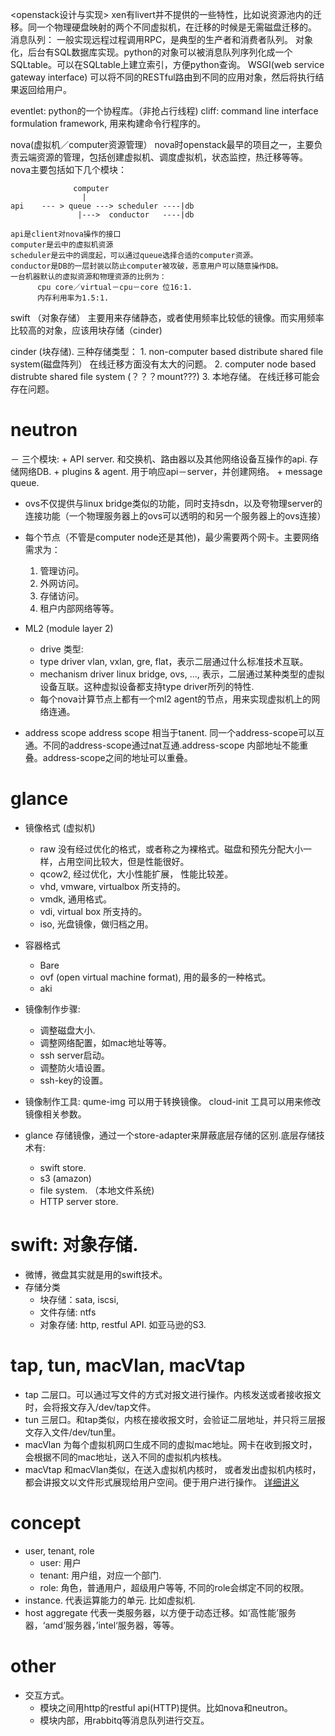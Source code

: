 <openstack设计与实现>
xen有livert并不提供的一些特性，比如说资源池内的迁移。同一个物理硬盘映射的两个不同虚拟机，在迁移的时候是无需磁盘迁移的。
消息队列：
  一般实现远程过程调用RPC，是典型的生产者和消费者队列。
  对象化，后台有SQL数据库实现。python的对象可以被消息队列序列化成一个SQLtable。可以在SQLtable上建立索引，方便python查询。
  WSGI(web service gateway interface) 可以将不同的RESTful路由到不同的应用对象，然后将执行结果返回给用户。
  
eventlet: python的一个协程库。（非抢占行线程)
cliff:    command line interface formulation framework, 用来构建命令行程序的。

nova(虚拟机／computer资源管理）
  nova时openstack最早的项目之一，主要负责云端资源的管理，包括创建虚拟机、调度虚拟机，状态监控，热迁移等等。
  nova主要包括如下几个模块：
    
                  computer
                    |
    api    --- > queue ---> scheduler ----|db
                   |--->  conductor   ----|db
                   
    api是client对nova操作的接口
    computer是云中的虚拟机资源
    scheduler是云中的调度起，可以通过queue选择合适的computer资源。
    conductor是DB的一层封装以防止computer被攻破，恶意用户可以随意操作DB。
    一台机器默认的虚拟资源和物理资源的比例为：
          cpu core／virtual－cpu－core 位16:1. 
          内存利用率为1.5:1. 
    
swift （对象存储）
  主要用来存储静态，或者使用频率比较低的镜像。而实用频率比较高的对象，应该用块存储（cinder)

cinder (块存储).
  三种存储类型：
    1.  non-computer based distribute shared file system(磁盘阵列） 在线迁移方面没有太大的问题。
    2.  computer node based distrubte shared file system (？？？mount???)
    3.  本地存储。 在线迁移可能会存在问题。
  
# neutron
  － 三个模块:
    + API server.
      和交换机、路由器以及其他网络设备互操作的api. 存储网络DB.
    + plugins & agent.
      用于响应api－server，并创建网络。
    + message queue.
  - ovs不仅提供与linux bridge类似的功能，同时支持sdn，以及夸物理server的连接功能（一个物理服务器上的ovs可以透明的和另一个服务器上的ovs连接）
  
  - 每个节点（不管是computer node还是其他)，最少需要两个网卡。主要网络需求为：
    1.  管理访问。
    2.  外网访问。
    3.  存储访问。
    4.  租户内部网络等等。
   
   - ML2 (module layer 2)
     + drive 类型: 
      + type driver
        vlan, vxlan, gre, flat，表示二层通过什么标准技术互联。
      + mechanism driver
        linux bridge, ovs, ..., 表示，二层通过某种类型的虚拟设备互联。这种虚拟设备都支持type driver所列的特性.
     + 每个nova计算节点上都有一个ml2 agent的节点，用来实现虚拟机上的网络连通。  
   
   - address scope
     address scope 相当于tanent. 同一个address-scope可以互通。不同的address-scope通过nat互通.address-scope 内部地址不能重叠。address-scope之间的地址可以重叠。
    
# glance
  + 镜像格式 (虚拟机)
    - raw 没有经过优化的格式，或者称之为裸格式。磁盘和预先分配大小一样，占用空间比较大，但是性能很好。
    - qcow2, 经过优化，大小性能扩展， 性能比较差。
    - vhd, vmware, virtualbox 所支持的。
    - vmdk, 通用格式。
    - vdi, virtual box 所支持的。
    - iso, 光盘镜像，做归档之用。
  + 容器格式
    - Bare
    - ovf (open virtual machine format), 用的最多的一种格式。
    - aki
  + 镜像制作步骤:
    - 调整磁盘大小.
    - 调整网络配置，如mac地址等等。
    - ssh server启动。
    - 调整防火墙设置。
    - ssh-key的设置。
  + 镜像制作工具:
    qume-img 可以用于转换镜像。
    cloud-init 工具可以用来修改镜像相关参数。
    
  + glance 存储镜像，通过一个store-adapter来屏蔽底层存储的区别.底层存储技术有:
    - swift store. 
    - s3 (amazon) 
    - file system. （本地文件系统)
    - HTTP server store. 
    
 # swift: 对象存储.
  + 微博，微盘其实就是用的swift技术。
  + 存储分类
    - 块存储：sata, iscsi,
    - 文件存储: ntfs
    - 对象存储: http, restful API. 如亚马逊的S3.
    
    
    
   
# tap, tun, macVlan, macVtap
  + tap
    二层口。可以通过写文件的方式对报文进行操作。内核发送或者接收报文时，会将报文存入/dev/tap文件。
  + tun
    三层口。和tap类似，内核在接收报文时，会验证二层地址，并只将三层报文存入文件/dev/tun里。
  + macVlan
    为每个虚拟机网口生成不同的虚拟mac地址。网卡在收到报文时，会根据不同的mac地址，送入不同的虚拟机内核栈。
  + macVtap
    和macVlan类似，在送入虚拟机内核时， 或者发出虚拟机内核时，都会讲报文以文件形式展现给用户空间。便于用户进行操作。
  [详细讲义](https://blog.kghost.info/2013/03/27/linux-network-tun/)
  
# concept
  + user, tenant, role
    - user: 用户
    - tenant: 用户组，对应一个部门.
    - role: 角色，普通用户，超级用户等等, 不同的role会绑定不同的权限。
  + instance.
    代表运算能力的单元. 比如虚拟机.
  + host aggregate
    代表一类服务器，以方便于动态迁移。如‘高性能’服务器，‘amd’服务器，’intel‘服务器，等等。
  
# other
  + 交互方式。
    - 模块之间用http的restful api(HTTP)提供。比如nova和neutron。
    - 模块内部，用rabbitq等消息队列进行交互。
